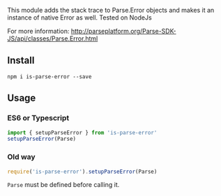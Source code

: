 This module adds the stack trace to Parse.Error objects and makes it an instance of native Error as well.
Tested on NodeJs

For more information: http://parseplatform.org/Parse-SDK-JS/api/classes/Parse.Error.html

## Install
`npm i is-parse-error --save`

## Usage
### ES6 or Typescript

```ts
import { setupParseError } from 'is-parse-error'
setupParseError(Parse)
```

### Old way

```js
require('is-parse-error').setupParseError(Parse)
```

`Parse` must be defined before calling it.
